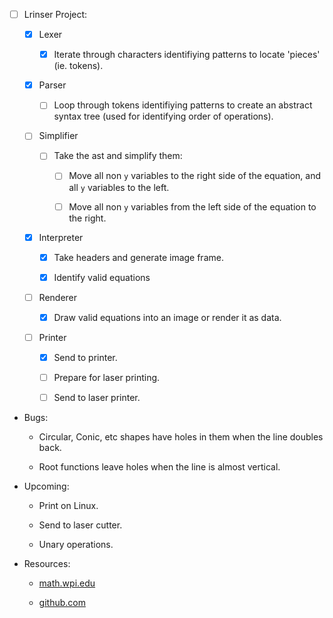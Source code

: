 - [ ] Lrinser Project:

    - [x] Lexer

        - [x] Iterate through characters identifiying patterns to locate 'pieces' (ie. tokens).
         
         
    - [x] Parser
         
        - [ ] Loop through tokens identifiying patterns to create an abstract syntax tree (used for identifying order of operations).
         
         
    - [ ] Simplifier
         
        - [ ] Take the ast and simplify them:
             
            - [ ] Move all non `y` variables to the right side of the equation, and all `y` variables to the left.
             
            - [ ] Move all non `y` variables from the left side of the equation to the right.
             
             
    - [x] Interpreter
         
        - [x] Take headers and generate image frame.
             
        - [x] Identify valid equations
             
             
    - [ ] Renderer
         
        - [x] Draw valid equations into an image or render it as data.
             
             
    - [ ] Printer
        - [x] Send to printer.

        - [ ] Prepare for laser printing.
             
        - [ ] Send to laser printer.



- Bugs:

    - Circular, Conic, etc shapes have holes in them when the line doubles back.

    - Root functions leave holes when the line is almost vertical.



- Upcoming:

    - Print on Linux.

    - Send to laser cutter.

    - Unary operations.



- Resources:
     
    - [math.wpi.edu](https://www.math.wpi.edu/IQP/BVCalcHist/calc5.html)

    - [github.com](https://github.com/m4dh0rs3/cas/)
